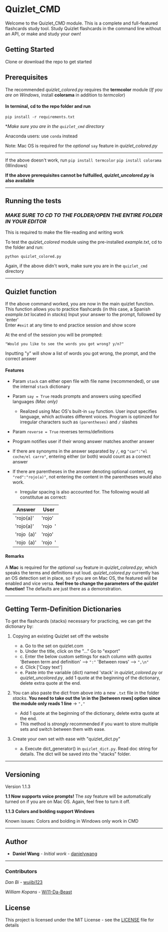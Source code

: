 # Quizlet_CMD

Welcome to the Quizlet_CMD module. This is a complete and full-featured flashcards study tool. Study Quizlet flashcards in the command line without an API, or make and study your own!

## Getting Started

Clone or download the repo to get started

## Prerequisites

The recommended *quizlet_colored.py* requires the **termcolor** module
(*If you are on Windows*, install **colorama** in addition to *termcolor*)

#### In terminal, cd to the repo folder and run 
`pip install -r requirements.txt`  

**Make sure you are in the `quizlet_cmd` directory*

Anaconda users: use `conda` instead
  
Note: Mac OS is required for the _optional_ `say` feature in *quizlet_colored.py*
***
If the above doesn't work, run
`pip install termcolor`
`pip install colorama` (Windows)



**If the above prerequisites cannot be fulfuilled, *quizlet_uncolored.py* is also available**




***
## Running the tests

### *MAKE SURE TO CD TO THE FOLDER/OPEN THE ENTIRE FOLDER IN YOUR EDITOR*
This is required to make the file-reading and writing work


To test the *quizlet_colored* module using the pre-installed *example.txt*, cd to the folder and run:

```python quizlet_colored.py ```

Again, if the above didn't work, make sure you are in the `quizlet_cmd` directory
***
## Quizlet function

If the above command worked, you are now in the main quizlet function. This function allows you to practice flashcards (in this case, a Spanish *example.txt* located in *stacks*)
Input your answer to the prompt, followed by 'enter'  
Enter ```#exit``` at any time to end practice session and show score

At the end of the session you will be prompted:

`"Would you like to see the words you got wrong? y/n?"`

Inputting "y" will show a list of words you got wrong, the prompt, and the correct answer

#### Features
* Param `stack` can either open file with file name (recommended), or use the internal `stack` dictionary 
* Param `say = True` reads prompts and answers using specified languages _(Mac only)_
	* Realized using Mac OS's built-in `say` function. User input specifies language, which activates different voices. Program is optimzed for irregular characters such as `(parentheses)` and `/` slashes
* Param `reverse = True` reverses terms/definitions
* Program notifies user if their wrong answer matches another answer  
 

* If there are synonyms in the answer separated by `/`, eg `"car":"el coche/el carro"`, entering either (or both) would count as a correct answer
* If there are parentheses in the answer denoting optional content, eg `"red":"rojo(a)"`, not entering the content in the parentheses would also work. 
	* Irregular spacing is also accounted for. The following would all constitutue as correct:

	| Answer     | User    |
	|------------|---------|
	| 'rojo(a)'  | 'rojo'  |
	| 'rojo(a)'  | 'rojo` `' |
	| 'rojo` `(a)' | 'rojo'  |
	| 'rojo` `(a)' | 'rojo` `' |


#### Remarks
A **Mac** is required for the _optional_ `say` feature in *quizlet_colored.py*, which speaks the terms and definitions out loud.
 *quizlet_colored.py* currently has an OS detection set in place, so if you are on Mac OS, the featured will be enabled and vice versa. **feel free to change the parameters of the _quizlet_ function!** The defaults are just there as a demonstration.

***
## Getting Term-Definition Dictionaries

To get the flashcards (stacks) necessary for practicing, we can get the dictionary by:
1.  Copying an existing Quizlet set off the website
	* a. Go to the set on quizlet.com
	* b. Under the title, click on the "..."  Go to "export"
	* c. Enter the below custom settings for each column *with quotes*
		'Between term and definition' ⟶  ```":"```
		'Between rows' ⟶  ```",\n"```
	* d. Click ['Copy text']
	* e. Paste into the variable (dict) named 'stack' in *quizlet_colored.py* or *quizlet_uncolored.py*, add 1 quote at the beginning of the dictionary, delete extra quote at the end.
  
2.  You can also paste the dict from above into a new ```.txt``` file in the folder *stacks*. __You need to take out the \n in the [between rows] option since the module only reads 1 line__  -> ```","```
    * Add 1 quote at the beginning of the dictionary, delete extra quote at the end.
    * This method is *strongly* recommended if you want to store multiple sets and switch between them with ease.

3. Create your own set with ease with "quizlet_dict.py"
	* a. Execute dict_generator() in ```quizlet_dict.py```. Read doc string for details. The dict will be saved into the "stacks" folder.  
***
## Versioning

Version 1.1.3

**1.1 Now supports voice prompts!**
The *say* feature will be automatically turned on if you are on Mac OS. Again, feel free to turn it off.  

**1.1.3 Colors and bolding support Windows**  

Known issues:
Colors and bolding in Windows only work in CMD
***
## Author

* **Daniel Wang** - *Initial work* - [danielywang](https://github.com/danielywang)
***

### Contributors
*Dan Bi* - [wujibi123](https://github.com/wujibi123)

*William Kopans* - [Wi11-Da-Beast](https://github.com/wi11-da-beast)


## License

This project is licensed under the MIT License - see the [LICENSE](LICENSE) file for details

